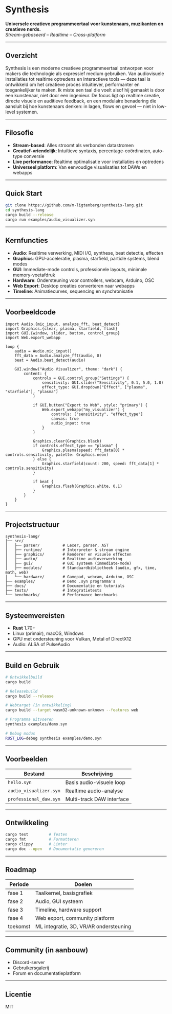 # Synthesis

**Universele creatieve programmeertaal voor kunstenaars, muzikanten en creatieve nerds.**  
*Stream-gebaseerd – Realtime – Cross-platform*

---

## Overzicht

Synthesis is een moderne creatieve programmeertaal ontworpen voor makers die technologie als expressief medium gebruiken. Van audiovisuele installaties tot realtime optredens en interactieve tools — deze taal is ontwikkeld om het creatieve proces intuïtiever, performanter en toegankelijker te maken.
Ik miste een taal die voelt alsof hij gemaakt is door een kunstenaar, niet door een ingenieur. De focus ligt op realtime creatie, directe visuele en auditieve feedback, en een modulaire benadering die aansluit bij hoe kunstenaars denken: in lagen, flows en gevoel — niet in low-level systemen.

---

## Filosofie

- **Stream-based**: Alles stroomt als verbonden datastromen
- **Creatief-vriendelijk**: Intuïtieve syntaxis, percentage-coördinaten, auto-type conversie
- **Live performance**: Realtime optimalisatie voor installaties en optredens
- **Universeel platform**: Van eenvoudige visualisaties tot DAWs en webapps

---

## Quick Start

```bash
git clone https://github.com/m-ligtenberg/synthesis-lang.git
cd synthesis-lang
cargo build --release
cargo run examples/audio_visualizer.syn
```

---

## Kernfuncties

- **Audio**: Realtime verwerking, MIDI I/O, synthese, beat detectie, effecten
- **Graphics**: GPU-acceleratie, plasma, starfield, particle systems, blend modes
- **GUI**: Immediate-mode controls, professionele layouts, minimale memory-voetafdruk
- **Hardware**: Ondersteuning voor controllers, webcam, Arduino, OSC
- **Web Export**: Desktop creaties converteren naar webapps
- **Timeline**: Animatiecurves, sequencing en synchronisatie

---

## Voorbeeldcode

```synthesis
import Audio.{mic_input, analyze_fft, beat_detect}
import Graphics.{clear, plasma, starfield, flash}
import GUI.{window, slider, button, control_group}
import Web.export_webapp

loop {
    audio = Audio.mic_input()
    fft_data = Audio.analyze_fft(audio, 8)
    beat = Audio.beat_detect(audio)

    GUI.window("Audio Visualizer", theme: "dark") {
        content: {
            controls = GUI.control_group("Settings") {
                sensitivity: GUI.slider("Sensitivity", 0.1, 5.0, 1.0)
                effect_type: GUI.dropdown("Effect", ["plasma", "starfield"], "plasma")
            }

            if GUI.button("Export to Web", style: "primary") {
                Web.export_webapp("my_visualizer") {
                    controls: ["sensitivity", "effect_type"]
                    canvas: true
                    audio_input: true
                }
            }

            Graphics.clear(Graphics.black)
            if controls.effect_type == "plasma" {
                Graphics.plasma(speed: fft_data[0] * controls.sensitivity, palette: Graphics.neon)
            } else {
                Graphics.starfield(count: 200, speed: fft_data[1] * controls.sensitivity)
            }

            if beat {
                Graphics.flash(Graphics.white, 0.1)
            }
        }
    }
}
```

---

## Projectstructuur

```
synthesis-lang/
├── src/
│   ├── parser/          # Lexer, parser, AST
│   ├── runtime/         # Interpreter & stream engine
│   ├── graphics/        # Renderer en visuele effecten
│   ├── audio/           # Realtime audioverwerking
│   ├── gui/             # GUI systeem (immediate-mode)
│   ├── modules/         # Standaardbibliotheek (audio, gfx, time, math, web)
│   └── hardware/        # Gamepad, webcam, Arduino, OSC
├── examples/            # Demo .syn programma's
├── docs/                # Documentatie en tutorials
├── tests/               # Integratietests
└── benchmarks/          # Performance benchmarks
```

---

## Systeemvereisten

- **Rust** 1.70+
- Linux (primair), macOS, Windows
- GPU met ondersteuning voor Vulkan, Metal of DirectX12
- Audio: ALSA of PulseAudio

---

## Build en Gebruik

```bash
# Ontwikkelbuild
cargo build

# Releasebuild
cargo build --release

# Webtarget (in ontwikkeling)
cargo build --target wasm32-unknown-unknown --features web

# Programma uitvoeren
synthesis examples/demo.syn

# Debug modus
RUST_LOG=debug synthesis examples/demo.syn
```

---

## Voorbeelden

| Bestand | Beschrijving |
|---------|--------------|
| `hello.syn` | Basis audio-visuele loop |
| `audio_visualizer.syn` | Realtime audio-analyse |
| `professional_daw.syn` | Multi-track DAW interface |

---

## Ontwikkeling

```bash
cargo test         # Testen
cargo fmt          # Formatteren
cargo clippy       # Linter
cargo doc --open   # Documentatie genereren
```

---

## Roadmap

| Periode | Doelen |
|--------|--------|
| fase 1 | Taalkernel, basisgrafiek |
| fase 2 | Audio, GUI systeem |
| fase 3 | Timeline, hardware support |
| fase 4 | Web export, community platform |
| toekomst | ML integratie, 3D, VR/AR ondersteuning |

---

## Community (in aanbouw)

- Discord-server
- Gebruikersgalerij
- Forum en documentatieplatform

---

## Licentie

MIT

